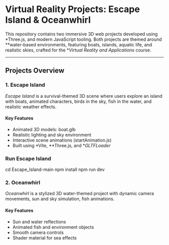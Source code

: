 # Virtual Reality Projects: Escape Island & Oceanwhirl

This repository contains two immersive 3D web projects developed using *Three.js, and modern JavaScript tooling. Both projects are themed around **water-based environments, featuring boats, islands, aquatic life, and realistic skies, crafted for the **Virtual Reality and Applications* course.

---

##  Projects Overview

### 1. Escape Island

*Escape Island* is a survival-themed 3D scene where users explore an island with boats, animated characters, birds in the sky, fish in the water, and realistic weather effects.

#### Key Features

- Animated 3D models: boat.glb
- Realistic lighting and sky environment
- Interactive scene animations (startAnimation.js)
- Built using *Vite, **Three.js, and **GLTFLoader*

### Run Escape Island

cd Escape_Island-main
npm install
npm run dev



### 2. Oceanwhirl

*Oceanwhirl* is a stylized 3D water-themed project with dynamic camera movements, sun and sky simulation, fish animations.

#### Key Features

- Sun and water reflections 
- Animated fish and environment objects
- Smooth camera controls
- Shader material for sea effects
